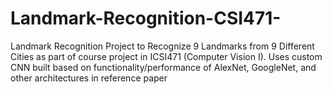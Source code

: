 # Landmark-Recognition-CSI471-
Landmark Recognition Project to Recognize 9 Landmarks from 9 Different Cities as part of course project in ICSI471 (Computer Vision I). Uses custom CNN built based on functionality/performance of AlexNet, GoogleNet, and other architectures in reference paper
